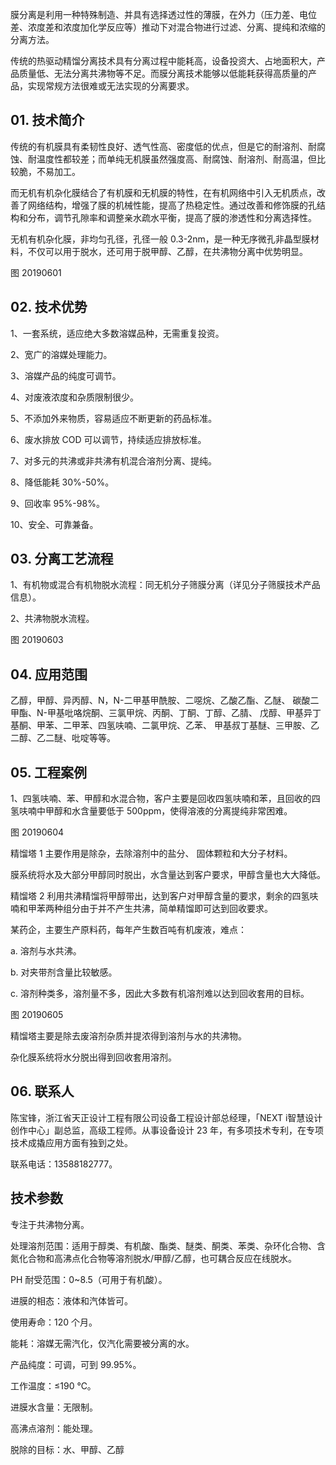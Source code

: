 膜分离是利用一种特殊制造、并具有选择透过性的薄膜，在外力（压力差、电位差、浓度差和浓度加化学反应等）推动下对混合物进行过滤、分离、提纯和浓缩的分离方法。

传统的热驱动精馏分离技术具有分离过程中能耗高，设备投资大、占地面积大，产品质量低、无法分离共沸物等不足。而膜分离技术能够以低能耗获得高质量的产品，实现常规方法很难或无法实现的分离要求。

## 01. 技术简介

传统的有机膜具有柔韧性良好、透气性高、密度低的优点，但是它的耐溶剂、耐腐蚀、耐温度性都较差；而单纯无机膜虽然强度高、耐腐蚀、耐溶剂、耐高温，但比较脆，不易加工。

而无机有机杂化膜结合了有机膜和无机膜的特性，在有机网络中引入无机质点，改善了网络结构，增强了膜的机械性能，提高了热稳定性。通过改善和修饰膜的孔结构和分布，调节孔隙率和调整亲水疏水平衡，提高了膜的渗透性和分离选择性。

无机有机杂化膜，非均匀孔径，孔径一般 0.3-2nm，是一种无序微孔非晶型膜材料，不仅可以用于脱水，还可用于脱甲醇、乙醇，在共沸物分离中优势明显。

图 20190601

## 02. 技术优势

 1、一套系统，适应绝大多数溶媒品种，无需重复投资。
 
2、宽广的溶媒处理能力。 

3、溶媒产品的纯度可调节。 

4、对废液浓度和杂质限制很少。 

5、不添加外来物质，容易适应不断更新的药品标准。

6、废水排放 COD 可以调节，持续适应排放标准。 

7、对多元的共沸或非共沸有机混合溶剂分离、提纯。 

8、降低能耗 30%-50%。

9、回收率 95%-98%。 

10、安全、可靠兼备。

## 03. 分离工艺流程

1、有机物或混合有机物脱水流程：同无机分子筛膜分离（详见分子筛膜技术产品信息）。

2、共沸物脱水流程。

图 20190603

## 04. 应用范围

乙醇，甲醇、异丙醇、N，N-二甲基甲酰胺、二噁烷、乙酸乙酯、乙醚、 碳酸二甲酯、N-甲基吡咯烷酮、三氯甲烷、丙酮、丁酮、丁醇、乙腈、 戊醇、甲基异丁基酮、甲苯、二甲苯、四氢呋喃、二氯甲烷、乙苯、 甲基叔丁基醚、三甲胺、乙二醇、乙二醚、吡啶等等。

## 05. 工程案例

1、四氢呋喃、苯、甲醇和水混合物，客户主要是回收四氢呋喃和苯，且回收的四氢呋喃中甲醇和水含量要低于 500ppm，使得溶液的分离提纯非常困难。

图 20190604

精馏塔 1 主要作用是除杂，去除溶剂中的盐分、 固体颗粒和大分子材料。

膜系统将水及大部分甲醇同时脱出，水含量达到客户要求，甲醇含量也大大降低。

精馏塔 2 利用共沸精馏将甲醇带出，达到客户对甲醇含量的要求，剩余的四氢呋喃和甲苯两种组分由于并不产生共沸，简单精馏即可达到回收要求。

某药企，主要生产原料药，每年产生数百吨有机废液，难点：

a. 溶剂与水共沸。

b. 对夹带剂含量比较敏感。

c. 溶剂种类多，溶剂量不多，因此大多数有机溶剂难以达到回收套用的目标。

图 20190605

精馏塔主要是除去废溶剂杂质并提浓得到溶剂与水的共沸物。

杂化膜系统将水分脱出得到回收套用溶剂。

## 06. 联系人

陈宝锋，浙江省天正设计工程有限公司设备工程设计部总经理，「NEXT i智慧设计创作中心」副总监，高级工程师。从事设备设计 23 年，有多项技术专利，在专项技术成撬应用方面有独到之处。

联系电话：13588182777。

## 技术参数

专注于共沸物分离。

处理溶剂范围：适用于醇类、有机酸、酯类、醚类、酮类、苯类、杂环化合物、含氮化合物和高沸点化合物等溶剂脱水/甲醇/乙醇，也可耦合反应在线脱水。

PH 耐受范围：0~8.5（可用于有机酸）。

进膜的相态：液体和汽体皆可。

使用寿命：120 个月。

能耗：溶媒无需汽化，仅汽化需要被分离的水。

产品纯度：可调，可到 99.95%。

工作温度：≤190 ℃。

进膜水含量：无限制。

高沸点溶剂：能处理。

脱除的目标：水、甲醇、乙醇









